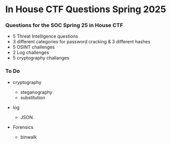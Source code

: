 # In House CTF Questions Spring 2025
### Questions for the SOC Spring 25 in House CTF

- 5 Threat Intelligence questions
- 3 different categories for password cracking & 3 different hashes
- 5 OSINT challenges
- 2 Log challenges
- 5 cryptography challanges 

### To Do 
- cryptography
  - steganography
  - substitution
 
- log
  - JSON
 
- Forensics
  - binwalk

